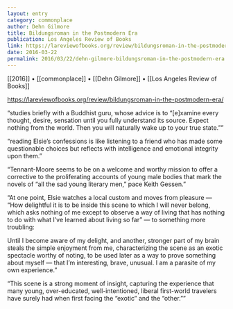 ```yaml
---
layout: entry
category: commonplace
author: Dehn Gilmore
title: Bildungsroman in the Postmodern Era
publication: Los Angeles Review of Books
link: https://lareviewofbooks.org/review/bildungsroman-in-the-postmodern-era/
date: 2016-03-22
permalink: 2016/03/22/dehn-gilmore-bildungsroman-in-the-postmodern-era
---
```


[[2016]] • [[commonplace]] • [[Dehn Gilmore]] • [[Los Angeles Review of Books]]

https://lareviewofbooks.org/review/bildungsroman-in-the-postmodern-era/

“studies briefly with a Buddhist guru, whose advice is to “[e]xamine every thought, desire, sensation until you fully understand its source. Expect nothing from the world. Then you will naturally wake up to your true state.””

“reading Elsie’s confessions is like listening to a friend who has made some questionable choices but reflects with intelligence and emotional integrity upon them.”

“Tennant-Moore seems to be on a welcome and worthy mission to offer a corrective to the proliferating accounts of young male bodies that mark the novels of “all the sad young literary men,” pace Keith Gessen.”

“At one point, Elsie watches a local custom and moves from pleasure — “How delightful it is to be inside this scene to which I will never belong, which asks nothing of me except to observe a way of living that has nothing to do with what I’ve learned about living so far” — to something more troubling:

Until I become aware of my delight, and another, stronger part of my brain steals the simple enjoyment from me, characterizing the scene as an exotic spectacle worthy of noting, to be used later as a way to prove something about myself — that I’m interesting, brave, unusual. I am a parasite of my own experience.”

“This scene is a strong moment of insight, capturing the experience that many young, over-educated, well-intentioned, liberal first-world travelers have surely had when first facing the “exotic” and the “other.””

